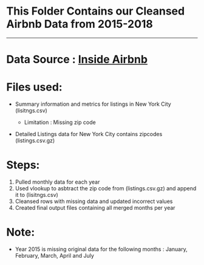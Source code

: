 # This Folder Contains our Cleansed Airbnb Data from 2015-2018 

---
# Data Source : [Inside Airbnb](http://insideairbnb.com/get-the-data.html)

# Files used:
* Summary information and metrics for listings in New York City (lisitngs.csv) 
  - Limitation : Missing zip code

* Detailed Listings data for New York City contains zipcodes (listings.csv.gz)

# Steps:
1. Pulled monthly data for each year
2. Used vlookup to asbtract the zip code from (listings.csv.gz) and append it to (lisitngs.csv)
3. Cleansed rows with missing data and updated incorrect values
4. Created final output files containing all merged months per year

# Note:
* Year 2015 is missing original data for the following months : January, February, March, April and July
